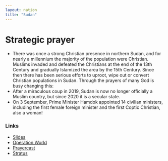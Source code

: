 ```yaml
---
layout: nation
title: "Sudan"
---
```


# Strategic prayer

- There was once a strong Christian presence in northern Sudan, and for nearly a millennium the majority of the population were Christian. Muslims invaded and defeated the Christians at the end of the 13th Century and gradually Islamized the area by the 15th Century. Since then there has been serious efforts to uproot, wipe out or convert Christian populations in Sudan. Through the prayers of many God is busy changing this:
- After a miraculous coup in 2019, Sudan is now no longer officially a Muslim country, but since 2020 it is a secular state.
- On 3 September, Prime Minister Hamdok appointed 14 civilian ministers, including the first female foreign minister and the first Coptic Christian, also a woman!

### Links

- [Slides](http://kyk.kiekies.net/?src=https://ccwaterkloof.github.io/prayer/slides/sudan.md)
- [Operation World](https://operationworld.org/locations/sudan/)
- [Prayercast](https://prayercast.com/sudan.html)
- [Stratus](https://globe.stratus.earth/country-explorer/SDN)
